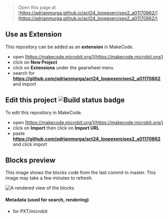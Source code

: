 
> Open this page at [https://adrianmurga.github.io/act24_loopexercises2_a01170862/](https://adrianmurga.github.io/act24_loopexercises2_a01170862/)

## Use as Extension

This repository can be added as an **extension** in MakeCode.

* open [https://makecode.microbit.org/](https://makecode.microbit.org/)
* click on **New Project**
* click on **Extensions** under the gearwheel menu
* search for **https://github.com/adrianmurga/act24_loopexercises2_a01170862** and import

## Edit this project ![Build status badge](https://github.com/adrianmurga/act24_loopexercises2_a01170862/workflows/MakeCode/badge.svg)

To edit this repository in MakeCode.

* open [https://makecode.microbit.org/](https://makecode.microbit.org/)
* click on **Import** then click on **Import URL**
* paste **https://github.com/adrianmurga/act24_loopexercises2_a01170862** and click import

## Blocks preview

This image shows the blocks code from the last commit in master.
This image may take a few minutes to refresh.

![A rendered view of the blocks](https://github.com/adrianmurga/act24_loopexercises2_a01170862/raw/master/.github/makecode/blocks.png)

#### Metadata (used for search, rendering)

* for PXT/microbit
<script src="https://makecode.com/gh-pages-embed.js"></script><script>makeCodeRender("{{ site.makecode.home_url }}", "{{ site.github.owner_name }}/{{ site.github.repository_name }}");</script>
